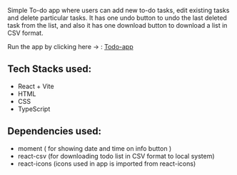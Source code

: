 Simple To-do app where users can add new to-do tasks, edit existing tasks and delete particular tasks. It has one undo button to undo the last deleted task from the list, and also it has one download button to download a list in CSV format.

Run the app by clicking here  -> : [Todo-app](simple-todo-react-vite.netlify.app/)


## Tech Stacks used: 
- React + Vite
- HTML
- CSS
- TypeScript
## Dependencies used: 
- moment ( for showing date and time on info button )
- react-csv (for downloading todo list in CSV format to local system)
- react-icons (icons used in app is imported from react-icons)


